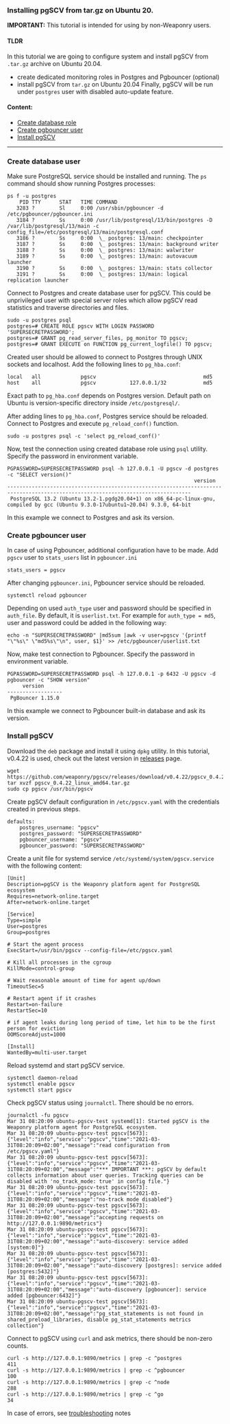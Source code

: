 ### Installing pgSCV from tar.gz on Ubuntu 20.

**IMPORTANT:** This tutorial is intended for using by non-Weaponry users.

#### TLDR
In this tutorial we are going to configure system and install pgSCV from `.tar.gz` archive on Ubuntu 20.04.
- create dedicated monitoring roles in Postgres and Pgbouncer (optional)
- install pgSCV from `tar.gz` on Ubuntu 20.04
Finally, pgSCV will be run under `postgres` user with disabled auto-update feature.


#### Content:
- [Create database role](#create-database-user)
- [Create pgbouncer user](#create-pgbouncer-user)
- [Install pgSCV](#install-pgscv)
---

### Create database user
Make sure PostgreSQL service should be installed and running. The `ps` command should show running Postgres processes:
```
ps f -u postgres 
    PID TTY      STAT   TIME COMMAND
   3283 ?        Sl     0:00 /usr/sbin/pgbouncer -d /etc/pgbouncer/pgbouncer.ini
   3184 ?        Ss     0:00 /usr/lib/postgresql/13/bin/postgres -D /var/lib/postgresql/13/main -c config_file=/etc/postgresql/13/main/postgresql.conf
   3186 ?        Ss     0:00  \_ postgres: 13/main: checkpointer 
   3187 ?        Ss     0:00  \_ postgres: 13/main: background writer 
   3188 ?        Ss     0:00  \_ postgres: 13/main: walwriter 
   3189 ?        Ss     0:00  \_ postgres: 13/main: autovacuum launcher 
   3190 ?        Ss     0:00  \_ postgres: 13/main: stats collector 
   3191 ?        Ss     0:00  \_ postgres: 13/main: logical replication launcher 
```

Connect to Postgres and create database user for pgSCV. This could be unprivileged user with special server roles which allow pgSCV read statistics and traverse directories and files.
```
sudo -u postgres psql
postgres=# CREATE ROLE pgscv WITH LOGIN PASSWORD 'SUPERSECRETPASSWORD';
postgres=# GRANT pg_read_server_files, pg_monitor TO pgscv;
postgres=# GRANT EXECUTE on FUNCTION pg_current_logfile() TO pgscv;
```

Created user should be allowed to connect to Postgres through UNIX sockets and localhost. Add the following lines to `pg_hba.conf`:
```
local   all             pgscv                                   md5
host    all             pgscv           127.0.0.1/32            md5
```
Exact path to `pg_hba.conf` depends on Postgres version. Default path on Ubuntu is version-specific directory inside `/etc/postgresql/`.

After adding lines to `pg_hba.conf`, Postgres service should be reloaded. Connect to Postgres and execute `pg_reload_conf()` function.
```
sudo -u postgres psql -c 'select pg_reload_conf()'
```

Now, test the connection using created database role using `psql` utility. Specify the password in environment variable.
```
PGPASSWORD=SUPERSECRETPASSWORD psql -h 127.0.0.1 -U pgscv -d postgres -c "SELECT version()"
                                                             version                                                              
----------------------------------------------------------------------------------------------------------------------------------
 PostgreSQL 13.2 (Ubuntu 13.2-1.pgdg20.04+1) on x86_64-pc-linux-gnu, compiled by gcc (Ubuntu 9.3.0-17ubuntu1~20.04) 9.3.0, 64-bit
```
In this example we connect to Postgres and ask its version.

### Create pgbouncer user
In case of using Pgbouncer, additional configuration have to be made. Add `pgscv` user to `stats_users` list in `pgbouncer.ini`
```
stats_users = pgscv
```

After changing `pgbouncer.ini`, Pgbouncer service should be reloaded.
```
systemctl reload pgbouncer
```

Depending on used `auth_type` user and password should be specified in `auth_file`. By default, it is `userlist.txt`. For example for `auth_type = md5`, user and password could be added in the following way:
```
echo -n "SUPERSECRETPASSWORD" |md5sum |awk -v user=pgscv '{printf "\"%s\" \"md5%s\"\n", user, $1}' >> /etc/pgbouncer/userlist.txt
```

Now, make test connection to Pgbouncer. Specify the password in environment variable.
```
PGPASSWORD=SUPERSECRETPASSWORD psql -h 127.0.0.1 -p 6432 -U pgscv -d pgbouncer -c "SHOW version"
     version      
------------------
 PgBouncer 1.15.0
```
In this example we connect to Pgbouncer built-in database and ask its version.

### Install pgSCV

Download the `deb` package and install it using `dpkg` utility. In this tutorial, v0.4.22 is used, check out the latest version in [releases](https://github.com/weaponry/pgscv/releases) page.
```
wget https://github.com/weaponry/pgscv/releases/download/v0.4.22/pgscv_0.4.22_linux_amd64.tar.gz
tar xvzf pgscv_0.4.22_linux_amd64.tar.gz
sudo cp pgscv /usr/bin/pgscv
```

Create pgSCV default configuration in `/etc/pgscv.yaml` with the credentials created in previous steps.
```
defaults: 
    postgres_username: "pgscv"
    postgres_password: "SUPERSECRETPASSWORD"
    pgbouncer_username: "pgscv"
    pgbouncer_password: "SUPERSECRETPASSWORD"
```

Create a unit file for systemd service `/etc/systemd/system/pgscv.service` with the following content: 
```
[Unit]
Description=pgSCV is the Weaponry platform agent for PostgreSQL ecosystem
Requires=network-online.target
After=network-online.target

[Service]
Type=simple
User=postgres
Group=postgres

# Start the agent process
ExecStart=/usr/bin/pgscv --config-file=/etc/pgscv.yaml

# Kill all processes in the cgroup
KillMode=control-group

# Wait reasonable amount of time for agent up/down
TimeoutSec=5

# Restart agent if it crashes
Restart=on-failure
RestartSec=10

# if agent leaks during long period of time, let him to be the first person for eviction
OOMScoreAdjust=1000

[Install]
WantedBy=multi-user.target
```

Reload systemd and start pgSCV service.
```
systemctl daemon-reload
systemctl enable pgscv
systemctl start pgscv
```

Check pgSCV status using `journalctl`. There should be no errors. 
```
journalctl -fu pgscv
Mar 31 08:20:09 ubuntu-pgscv-test systemd[1]: Started pgSCV is the Weaponry platform agent for PostgreSQL ecosystem.
Mar 31 08:20:09 ubuntu-pgscv-test pgscv[5673]: {"level":"info","service":"pgscv","time":"2021-03-31T08:20:09+02:00","message":"read configuration from /etc/pgscv.yaml"}
Mar 31 08:20:09 ubuntu-pgscv-test pgscv[5673]: {"level":"info","service":"pgscv","time":"2021-03-31T08:20:09+02:00","message":"*** IMPORTANT ***: pgSCV by default collects information about user queries. Tracking queries can be disabled with 'no_track_mode: true' in config file."}
Mar 31 08:20:09 ubuntu-pgscv-test pgscv[5673]: {"level":"info","service":"pgscv","time":"2021-03-31T08:20:09+02:00","message":"no-track mode disabled"}
Mar 31 08:20:09 ubuntu-pgscv-test pgscv[5673]: {"level":"info","service":"pgscv","time":"2021-03-31T08:20:09+02:00","message":"accepting requests on http://127.0.0.1:9890/metrics"}
Mar 31 08:20:09 ubuntu-pgscv-test pgscv[5673]: {"level":"info","service":"pgscv","time":"2021-03-31T08:20:09+02:00","message":"auto-discovery: service added [system:0]"}
Mar 31 08:20:09 ubuntu-pgscv-test pgscv[5673]: {"level":"info","service":"pgscv","time":"2021-03-31T08:20:09+02:00","message":"auto-discovery [postgres]: service added [postgres:5432]"}
Mar 31 08:20:09 ubuntu-pgscv-test pgscv[5673]: {"level":"info","service":"pgscv","time":"2021-03-31T08:20:09+02:00","message":"auto-discovery [pgbouncer]: service added [pgbouncer:6432]"}
Mar 31 08:20:09 ubuntu-pgscv-test pgscv[5673]: {"level":"info","service":"pgscv","time":"2021-03-31T08:20:09+02:00","message":"pg_stat_statements is not found in shared_preload_libraries, disable pg_stat_statements metrics collection"}
```

Connect to pgSCV using `curl` and ask metrics, there should be non-zero counts.
```
curl -s http://127.0.0.1:9890/metrics | grep -c ^postgres
411
curl -s http://127.0.0.1:9890/metrics | grep -c ^pgbouncer
100
curl -s http://127.0.0.1:9890/metrics | grep -c ^node
288
curl -s http://127.0.0.1:9890/metrics | grep -c ^go
34
```

In case of errors, see [troubleshooting](./usage-en.md#troubleshooting) notes